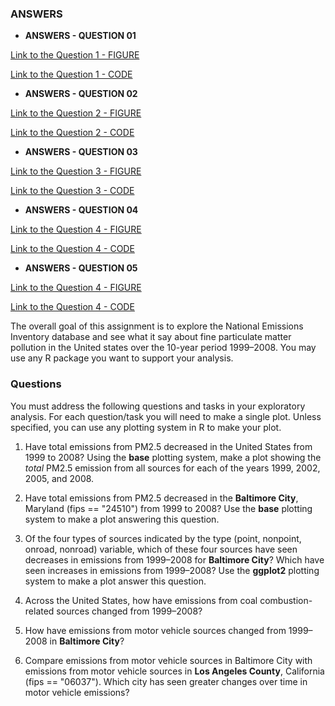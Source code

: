 ### ANSWERS

- **ANSWERS - QUESTION 01**

[Link to the Question 1 - FIGURE ](https://github.com/alambike123/exploratory-data-analysis-Project2/blob/master/plot1.png)

[Link to the Question 1 - CODE](https://github.com/alambike123/exploratory-data-analysis-Project2/blob/master/plot1.R)

- **ANSWERS - QUESTION 02**

[Link to the Question 2 - FIGURE ](https://github.com/alambike123/exploratory-data-analysis-Project2/blob/master/plot2.png)

[Link to the Question 2 - CODE](https://github.com/alambike123/exploratory-data-analysis-Project2/blob/master/plot2.R)


- **ANSWERS - QUESTION 03**

[Link to the Question 3 - FIGURE ](https://github.com/alambike123/exploratory-data-analysis-Project2/blob/master/plot3.png)

[Link to the Question 3 - CODE](https://github.com/alambike123/exploratory-data-analysis-Project2/blob/master/plot3.R)



- **ANSWERS - QUESTION 04**

[Link to the Question 4 - FIGURE ](https://github.com/alambike123/exploratory-data-analysis-Project2/blob/master/plot4.png)

[Link to the Question 4 - CODE](https://github.com/alambike123/exploratory-data-analysis-Project2/blob/master/plot4.R)

- **ANSWERS - QUESTION 05**

[Link to the Question 4 - FIGURE ](https://github.com/alambike123/exploratory-data-analysis-Project2/blob/master/plot5.png)

[Link to the Question 4 - CODE](https://github.com/alambike123/exploratory-data-analysis-Project2/blob/master/plot5.R)


The overall goal of this assignment is to explore the National Emissions Inventory database and see what it say about fine particulate matter pollution in the United states over the 10-year period 1999–2008. You may use any R package you want to support your analysis.

### Questions

You must address the following questions and tasks in your exploratory analysis. For each question/task you will need to make a single plot. Unless specified, you can use any plotting system in R to make your plot.

1. Have total emissions from PM2.5 decreased in the United States from 1999 to 2008? Using the **base** plotting system, make a plot showing the *total* PM2.5 emission from all sources for each of the years 1999, 2002, 2005, and 2008.

2. Have total emissions from PM2.5 decreased in the **Baltimore City**, Maryland (fips == "24510") from 1999 to 2008? Use the **base** plotting system to make a plot answering this question.

3. Of the four types of sources indicated by the type (point, nonpoint, onroad, nonroad) variable, which of these four sources have seen decreases in emissions from 1999–2008 for **Baltimore City**? Which have seen increases in emissions from 1999–2008? Use the **ggplot2** plotting system to make a plot answer this question.

4. Across the United States, how have emissions from coal combustion-related sources changed from 1999–2008?

5. How have emissions from motor vehicle sources changed from 1999–2008 in **Baltimore City**?

6. Compare emissions from motor vehicle sources in Baltimore City with emissions from motor vehicle sources in **Los Angeles County**, California (fips == "06037"). Which city has seen greater changes over time in motor vehicle emissions? 



